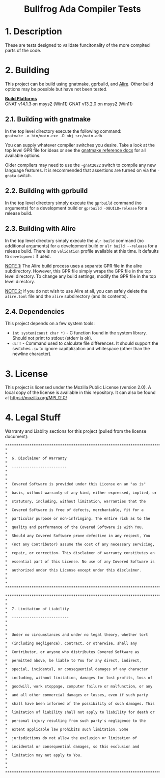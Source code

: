 # <p style="text-align: center;">Bullfrog Ada Compiler Tests</p>

# 1. Description
These are tests designed to validate funcitonality of the more complted parts of the code.

# 2. Building
This project can be build using gnatmake, gprbuild, and [Alire](https://alire.ada.dev/).  Other build options may be possible but have not been tested.

<u><b>Build Platforms</b></u><br>
GNAT v14.1.3 on msys2 (Win11)
GNAT v13.2.0 on msys2 (Win11)

## 2.1. Building with gnatmake
In the top level directory execute the following command:<br>
`gnatmake -o bin/main.exe -D obj src/main.adb`

You can supply whatever compiler switches you desire.  Take a look at the top level GPR file for ideas or see the [gnatmake reference docs](https://gcc.gnu.org/onlinedocs/gnat_ugn/Switches-for-gnatmake.html) for all available options.

Older compilers may need to use the `-gnat2022` switch to compile any new language features.  It is recommended that assertions are turned on via the `-gnata` switch.

## 2.2. Building with gprbuild
In the top level directory simply execute the `gprbuild` command (no arguments) for a development build or `gprbuild -XBUILD=release` for a release build.

## 2.3. Building with Alire
In the top level directory simply execute the `alr build` command (no additional arguments) for a development build or `alr build --release` for a release build.  There is no `validation` profile available at this time.  It defaults to `development` if used.

<u>NOTE 1:</u>  The Alire build process uses a separate GPR file in the alire subdirectory.  However, this GPR file simply wraps the GPR file in the top level directory.  To change any build settings, modify the GPR file in the top level directory.

<u>NOTE 2:</u>  If you do not wish to use Alire at all, you can safely delete the `alire.toml` file and the `alire` subdirectory (and its contents).

## 2.4. Dependencies
This project depends on a few system tools:
* `int system(const char *)` - C function found in the system library.  Should not print to stdout (stderr is ok).
* `diff` - Command used to calculate file differences.  It should support the switches `-iw` to ignore capitalization and whitespace (other than the newline character).

# 3. License
This project is licensed under the Mozilla Public License (version 2.0).  A local copy of the license is available in this repository.  It can also be found at https://mozilla.org/MPL/2.0/

# 4. Legal Stuff
Warranty and Liablity sections for this project (pulled from the license document):
```
************************************************************************
*                                                                      *
*  6. Disclaimer of Warranty                                           *
*  -------------------------                                           *
*                                                                      *
*  Covered Software is provided under this License on an "as is"       *
*  basis, without warranty of any kind, either expressed, implied, or  *
*  statutory, including, without limitation, warranties that the       *
*  Covered Software is free of defects, merchantable, fit for a        *
*  particular purpose or non-infringing. The entire risk as to the     *
*  quality and performance of the Covered Software is with You.        *
*  Should any Covered Software prove defective in any respect, You     *
*  (not any Contributor) assume the cost of any necessary servicing,   *
*  repair, or correction. This disclaimer of warranty constitutes an   *
*  essential part of this License. No use of any Covered Software is   *
*  authorized under this License except under this disclaimer.         *
*                                                                      *
************************************************************************

************************************************************************
*                                                                      *
*  7. Limitation of Liability                                          *
*  --------------------------                                          *
*                                                                      *
*  Under no circumstances and under no legal theory, whether tort      *
*  (including negligence), contract, or otherwise, shall any           *
*  Contributor, or anyone who distributes Covered Software as          *
*  permitted above, be liable to You for any direct, indirect,         *
*  special, incidental, or consequential damages of any character      *
*  including, without limitation, damages for lost profits, loss of    *
*  goodwill, work stoppage, computer failure or malfunction, or any    *
*  and all other commercial damages or losses, even if such party      *
*  shall have been informed of the possibility of such damages. This   *
*  limitation of liability shall not apply to liability for death or   *
*  personal injury resulting from such party's negligence to the       *
*  extent applicable law prohibits such limitation. Some               *
*  jurisdictions do not allow the exclusion or limitation of           *
*  incidental or consequential damages, so this exclusion and          *
*  limitation may not apply to You.                                    *
*                                                                      *
************************************************************************